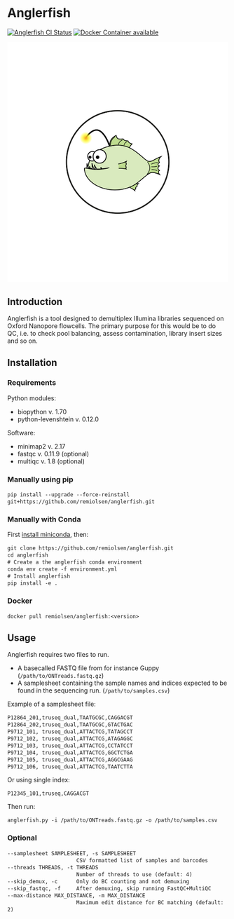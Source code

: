 # Anglerfish

[![Anglerfish CI Status](https://github.com/remiolsen/anglerfish/workflows/Anglerfish/badge.svg)](https://github.com/remiolsen/anglerfish/actions)
[![Docker Container available](https://img.shields.io/docker/automated/remiolsen/anglerfish.svg)](https://hub.docker.com/r/remiolsen/anglerfish/)

![Anglerfish](docs/Anglerfish_logo.svg)

## Introduction

Anglerfish is a tool designed to demultiplex Illumina libraries sequenced on Oxford Nanopore
flowcells. The primary purpose for this would be to do QC, i.e. to check pool balancing, assess
contamination, library insert sizes and so on.

## Installation

### Requirements

Python modules:

* biopython v. 1.70
* python-levenshtein v. 0.12.0

Software:

* minimap2 v. 2.17
* fastqc v. 0.11.9 (optional)
* multiqc v. 1.8 (optional)

### Manually using pip

```
pip install --upgrade --force-reinstall git+https://github.com/remiolsen/anglerfish.git
```

### Manually with Conda

First [install miniconda](https://docs.conda.io/en/latest/miniconda.html), then:

```
git clone https://github.com/remiolsen/anglerfish.git
cd anglerfish
# Create a the anglerfish conda environment
conda env create -f environment.yml
# Install anglerfish
pip install -e .
```

### Docker

```
docker pull remiolsen/anglerfish:<version>
```

## Usage

Anglerfish requires two files to run.

  * A basecalled FASTQ file from for instance Guppy (`/path/to/ONTreads.fastq.gz`)
  * A samplesheet containing the sample names and indices expected to be found in the sequencing run. (`/path/to/samples.csv`)

Example of a samplesheet file:

```
P12864_201,truseq_dual,TAATGCGC,CAGGACGT
P12864_202,truseq_dual,TAATGCGC,GTACTGAC
P9712_101, truseq_dual,ATTACTCG,TATAGCCT
P9712_102, truseq_dual,ATTACTCG,ATAGAGGC
P9712_103, truseq_dual,ATTACTCG,CCTATCCT
P9712_104, truseq_dual,ATTACTCG,GGCTCTGA
P9712_105, truseq_dual,ATTACTCG,AGGCGAAG
P9712_106, truseq_dual,ATTACTCG,TAATCTTA
```

Or using single index:

```
P12345_101,truseq,CAGGACGT
```

Then run:

```
anglerfish.py -i /path/to/ONTreads.fastq.gz -o /path/to/samples.csv
```

### Optional

```
--samplesheet SAMPLESHEET, -s SAMPLESHEET
                      CSV formatted list of samples and barcodes
--threads THREADS, -t THREADS
                      Number of threads to use (default: 4)
--skip_demux, -c      Only do BC counting and not demuxing
--skip_fastqc, -f     After demuxing, skip running FastQC+MultiQC
--max-distance MAX_DISTANCE, -m MAX_DISTANCE
                      Maximum edit distance for BC matching (default: 2)
```
